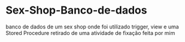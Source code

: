 # Sex-Shop-Banco-de-dados
banco de dados de um sex shop onde foi utilizado trigger, view e uma Stored Procedure
retirado de uma atividade de fixação feita por mim
